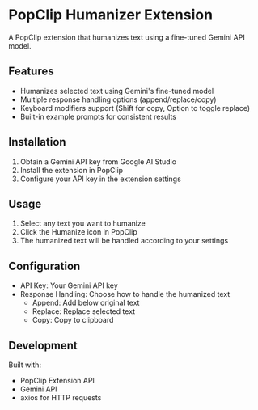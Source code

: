 # PopClip Humanizer Extension

A PopClip extension that humanizes text using a fine-tuned Gemini API model.

## Features

- Humanizes selected text using Gemini's fine-tuned model
- Multiple response handling options (append/replace/copy)
- Keyboard modifiers support (Shift for copy, Option to toggle replace)
- Built-in example prompts for consistent results

## Installation

1. Obtain a Gemini API key from Google AI Studio
2. Install the extension in PopClip
3. Configure your API key in the extension settings

## Usage

1. Select any text you want to humanize
2. Click the Humanize icon in PopClip
3. The humanized text will be handled according to your settings

## Configuration

- API Key: Your Gemini API key
- Response Handling: Choose how to handle the humanized text
  - Append: Add below original text
  - Replace: Replace selected text
  - Copy: Copy to clipboard

## Development

Built with:
- PopClip Extension API
- Gemini API
- axios for HTTP requests